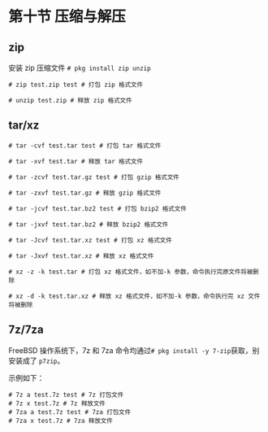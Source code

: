 # 第十节 压缩与解压

## zip

安装 zip 压缩文件 `# pkg install zip unzip`

```
# zip test.zip test # 打包 zip 格式文件 

# unzip test.zip # 释放 zip 格式文件 
```

## tar/xz

```
# tar -cvf test.tar test # 打包 tar 格式文件 

# tar -xvf test.tar # 释放 tar 格式文件 

# tar -zcvf test.tar.gz test # 打包 gzip 格式文件 

# tar -zxvf test.tar.gz # 释放 gzip 格式文件 

# tar -jcvf test.tar.bz2 test # 打包 bzip2 格式文件 

# tar -jxvf test.tar.bz2 # 释放 bzip2 格式文件 

# tar -Jcvf test.tar.xz test # 打包 xz 格式文件 

# tar -Jxvf test.tar.xz # 释放 xz 格式文件 

# xz -z -k test.tar # 打包 xz 格式文件，如不加-k 参数，命令执行完原文件将被删除 

# xz -d -k test.tar.xz # 释放 xz 格式文件，如不加-k 参数，命令执行完 xz 文件将被删除
```

## 7z/7za

FreeBSD 操作系统下，7z 和 7za 命令均通过`# pkg install -y 7-zip`获取，别安装成了 `p7zip`。

示例如下：

```
# 7z a test.7z test # 7z 打包文件 
# 7z x test.7z # 7z 释放文件
# 7za a test.7z test # 7za 打包文件 
# 7za x test.7z # 7za 释放文件
```

